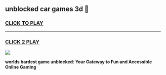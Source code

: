 
## unblocked car games 3d 👋
<h3>
<a href="https://premium.freeplayer.one?title=unblocked_car_games_3d&ref=13F">CLICK TO PLAY</a></h3>
<hr>

<h3>
<a href="https://premium.freeplayer.one?title=unblocked_car_games_3d&ref=13F">CLICK 2 PLAY</a>
  
</h3>

<a href="https://premium.freeplayer.one?title=unblocked_car_games_3d&ref=12F/"><img src="https://clearcache.store/games.png"></a>


**worlds hardest game unblocked: Your Gateway to Fun and Accessible Online Gaming**
